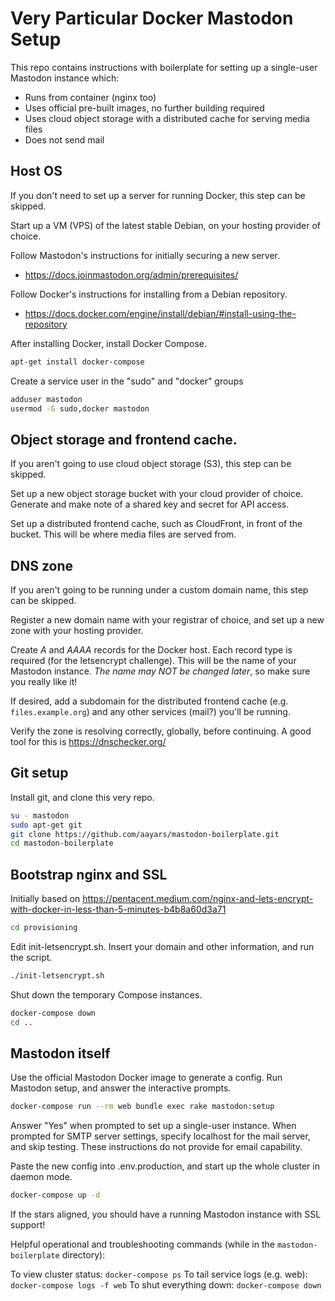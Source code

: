 # Very Particular Docker Mastodon Setup

This repo contains instructions with boilerplate for setting up a single-user Mastodon instance which:

* Runs from container (nginx too)
* Uses official pre-built images, no further building required
* Uses cloud object storage with a distributed cache for serving media files
* Does not send mail


## Host OS

If you don't need to set up a server for running Docker, this step can be skipped.

Start up a VM (VPS) of the latest stable Debian, on your hosting provider of choice.

Follow Mastodon's instructions for initially securing a new server.
  - https://docs.joinmastodon.org/admin/prerequisites/

Follow Docker's instructions for installing from a Debian repository.
  - https://docs.docker.com/engine/install/debian/#install-using-the-repository

After installing Docker, install Docker Compose.

```sh
apt-get install docker-compose
```

Create a service user in the "sudo" and "docker" groups

```sh
adduser mastodon
usermod -G sudo,docker mastodon
```

## Object storage and frontend cache.

If you aren't going to use cloud object storage (S3), this step can be skipped.

Set up a new object storage bucket with your cloud provider of choice. Generate and make note of a shared key and secret for API access.

Set up a distributed frontend cache, such as CloudFront, in front of the bucket. This will be where media files are served from.


## DNS zone

If you aren't going to be running under a custom domain name, this step can be skipped.

Register a new domain name with your registrar of choice, and set up a new zone with your hosting provider.

Create *A* and *AAAA* records for the Docker host. Each record type is required (for the letsencrypt challenge). This will be the name of your Mastodon instance. *The name may NOT be changed later*, so make sure you really like it!

If desired, add a subdomain for the distributed frontend cache (e.g. `files.example.org`) and any other services (mail?) you'll be running.

Verify the zone is resolving correctly, globally, before continuing. A good tool for this is https://dnschecker.org/


## Git setup

Install git, and clone this very repo.

```sh
su - mastodon
sudo apt-get git
git clone https://github.com/aayars/mastodon-boilerplate.git
cd mastodon-boilerplate
```


## Bootstrap nginx and SSL

Initially based on https://pentacent.medium.com/nginx-and-lets-encrypt-with-docker-in-less-than-5-minutes-b4b8a60d3a71

```sh
cd provisioning
```

Edit init-letsencrypt.sh. Insert your domain and other information, and run the script.

```sh
./init-letsencrypt.sh
```

Shut down the temporary Compose instances.

```sh
docker-compose down
cd ..
```


## Mastodon itself

Use the official Mastodon Docker image to generate a config. Run Mastodon setup, and answer the interactive prompts.

```sh
docker-compose run --rm web bundle exec rake mastodon:setup
```

Answer "Yes" when prompted to set up a single-user instance. When prompted for SMTP server settings, specify localhost for the mail server, and skip testing. These instructions do not provide for email capability.

Paste the new config into .env.production, and start up the whole cluster in daemon mode.

```sh
docker-compose up -d
```

If the stars aligned, you should have a running Mastodon instance with SSL support!

Helpful operational and troubleshooting commands (while in the `mastodon-boilerplate` directory):

To view cluster status: `docker-compose ps`
To tail service logs (e.g. web): `docker-compose logs -f web`
To shut everything down: `docker-compose down`
